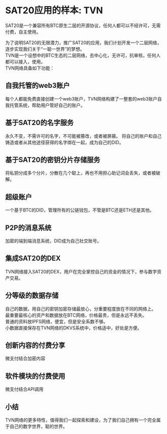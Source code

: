 SAT20应用的样本: TVN
====

SAT20是一个兼容所有BTC原生二层的开源协议，任何人都可以不经许可，无需付费，自主使用。  

为了说明SAT20的无限潜力，推广SAT20的应用，我们计划开发一个二层网络，逐步实现我们关于“一聪一世界”的梦想。  
TVN是一个设想中的BTC生态的二层网络，去中心化，无许可，抗审核，任何人都可以接入，使用。  
TVN网络具备如下功能：  

自我托管的web3账户
----
每个人都能免费直接创建一个web3账户，TVN网络构建了一整套的web3账户自我托管系统，帮助用户管好自己的账户。


基于SAT20的名字服务
----
永久不变，不需许可的名字，不可能被篡改，或者被屏蔽。
将自己的账户和自己铸造或者从其他途径获得的名字绑在一起，成为自己的DID。


基于SAT20的密钥分片存储服务
----
将私钥分成多个分片，分散在几个聪上，再也不用担心助记词会丢失，或者被破解。


超级账户
----
一个基于BTC的DID，管理所有的公链钱包，不管是BTC还是ETH还是其他。


P2P的消息系统
----
加密的端到端消息系统，DID成为自己社交账号。


集成SAT20的DEX
----
TVN网络接入SAT20的DEX，用户在完全掌控自己的资金的情况下，参与数字资产交易。


分等级的数据存储
----
自己的数据，用自己的密钥加密存储最放心，分重要程度放在不同的网络上。  
最重要最核心的资产和数据放在BTC网络，价格最贵，但是永远不丢失。  
普通的资料放IPFS网络，便宜，但是安全系数不够。  
小数据直接保存在TVN网络的DKVS系统中，价格适中，好处是方便。  


创新内容的付费分享
----
微支付结合加密内容


软件模块的付费使用
----
微支付结合API调用


小结
----
TVN网络的更多特性，值得我们一起探索和建设，为了我们自己拥有一个完全属于自己的数字世界，聪的世界。